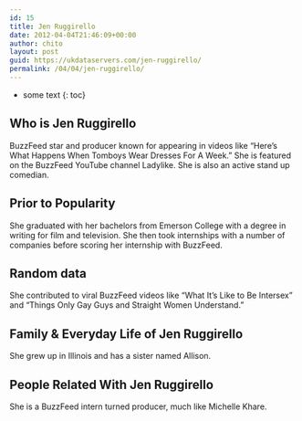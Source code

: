 ```yaml
---
id: 15
title: Jen Ruggirello
date: 2012-04-04T21:46:09+00:00
author: chito
layout: post
guid: https://ukdataservers.com/jen-ruggirello/
permalink: /04/04/jen-ruggirello/
---
```


* some text
{: toc}


## Who is  Jen Ruggirello
                  
                  
                  
BuzzFeed star and producer known for appearing in videos like &#8220;Here&#8217;s What Happens When Tomboys Wear Dresses For A Week.&#8221; She is featured on the BuzzFeed YouTube channel Ladylike. She is also an active stand up comedian. 
                  
                
                
                
## Prior to Popularity 
                  
                  
                  
She graduated with her bachelors from Emerson College with a degree in writing for film and television. She then took internships with a number of companies before scoring her internship with BuzzFeed.
                  
                
                
                
## Random data 
                  
                  
                  
She contributed to viral BuzzFeed videos like &#8220;What It&#8217;s Like to Be Intersex&#8221; and &#8220;Things Only Gay Guys and Straight Women Understand.&#8221;
                  
                
                
                
## Family & Everyday Life of Jen Ruggirello
                  
                  
                  
She grew up in Illinois and has a sister named Allison.
                  
                
                
                
## People Related With  Jen Ruggirello
                  
                  
                  
She is a BuzzFeed intern turned producer, much like Michelle Khare.
                  
                
              
            
          
          
          
    
    
  
